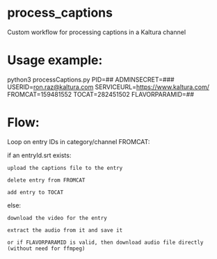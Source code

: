 # process_captions
Custom workflow for processing captions in a Kaltura channel

# Usage example:
python3 processCaptions.py PID=## ADMINSECRET=### USERID=ron.raz@kaltura.com SERVICEURL=https://www.kaltura.com/ FROMCAT=159481552 TOCAT=282451502 FLAVORPARAMID=##

# Flow:
Loop on entry IDs in category/channel FROMCAT:

  if an entryId.srt exists:
  
    upload the captions file to the entry
    
    delete entry from FROMCAT
    
    add entry to TOCAT
    
  else:
  
    download the video for the entry
    
    extract the audio from it and save it
    
    or if FLAVORPARAMID is valid, then download audio file directly (without need for ffmpeg)
    
